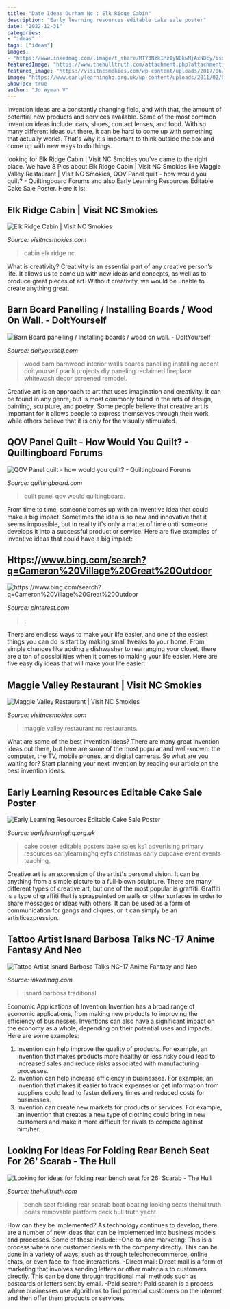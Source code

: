 ```yaml
---
title: "Date Ideas Durham Nc : Elk Ridge Cabin"
description: "Early learning resources editable cake sale poster"
date: "2022-12-31"
categories:
- "ideas"
tags: ["ideas"]
images:
- "https://www.inkedmag.com/.image/t_share/MTY3Nzk1MzIyNDkwMjAxNDcy/isnardsocial.jpg"
featuredImage: "https://www.thehulltruth.com/attachment.php?attachmentid=407638&amp;stc=1&amp;d=1395711768"
featured_image: "https://visitncsmokies.com/wp-content/uploads/2017/06/cabin-in-summer.jpg"
image: "https://www.earlylearninghq.org.uk/wp-content/uploads/2011/02/Cake-sale-prev.jpg"
ShowToc: true
author: "Jo Wyman V"
---
```



Invention ideas are a constantly changing field, and with that, the amount of potential new products and services available. Some of the most common invention ideas include: cars, shoes, contact lenses, and food. With so many different ideas out there, it can be hard to come up with something that actually works. That's why it's important to think outside the box and come up with new ways to do things.

	

		
looking for Elk Ridge Cabin | Visit NC Smokies you've came to the right place. We have 8 Pics about Elk Ridge Cabin | Visit NC Smokies like Maggie Valley Restaurant | Visit NC Smokies, QOV Panel quilt - how would you quilt? - Quiltingboard Forums and also Early Learning Resources Editable Cake Sale Poster. Here it is:
		
    
## Elk Ridge Cabin | Visit NC Smokies

<img loading=lazy src="https://visitncsmokies.com/wp-content/uploads/2017/06/cabin-in-summer.jpg" onerror="this.onerror=null;this.src='https://tse4.mm.bing.net/th?id=OIP.O-dkUmiZVX3VSOJpheJYEwHaFj&amp;pid=15.1';" alt="Elk Ridge Cabin | Visit NC Smokies">

_Source: visitncsmokies.com_

>cabin elk ridge nc. 

	

What is creativity?
Creativity is an essential part of any creative person’s life. It allows us to come up with new ideas and concepts, as well as to produce great pieces of art. Without creativity, we would be unable to create anything great.

    
## Barn Board Panelling / Installing Boards / Wood On Wall. - DoItYourself

<img loading=lazy src="https://www.doityourself.com/forum/attachments/carpentry-cabinetry-interior-woodworking/10543d1363977524-barn-board-panelling-installing-boards-wood-wall-dscn4251_56590.jpg" onerror="this.onerror=null;this.src='https://tse4.mm.bing.net/th?id=OIP.qymEjrU61aYOLg_VIs77xQHaFZ&amp;pid=15.1';" alt="Barn Board panelling / Installing boards / wood on wall. - DoItYourself">

_Source: doityourself.com_

>wood barn barnwood interior walls boards panelling installing accent doityourself plank projects diy paneling reclaimed fireplace whitewash decor screened remodel. 

	

Creative art is an approach to art that uses imagination and creativity. It can be found in any genre, but is most commonly found in the arts of design, painting, sculpture, and poetry. Some people believe that creative art is important for it allows people to express themselves through their work, while others believe that it is only for the visually stimulated.

    
## QOV Panel Quilt - How Would You Quilt? - Quiltingboard Forums

<img loading=lazy src="https://www.quiltingboard.com/attachments/main-f1/602398d1539190540-quilt-al-2018-.jpg" onerror="this.onerror=null;this.src='https://tse1.mm.bing.net/th?id=OIP.EfJucvItKD576gkucebzDAHaJ4&amp;pid=15.1';" alt="QOV Panel quilt - how would you quilt? - Quiltingboard Forums">

_Source: quiltingboard.com_

>quilt panel qov would quiltingboard. 

	

From time to time, someone comes up with an inventive idea that could make a big impact. Sometimes the idea is so new and innovative that it seems impossible, but in reality it's only a matter of time until someone develops it into a successful product or service. Here are five examples of inventive ideas that could have a big impact: 

    
## Https://www.bing.com/search?q=Cameron%20Village%20Great%20Outdoor

<img loading=lazy src="https://i.pinimg.com/736x/7e/7b/af/7e7baf605260448121f7c2b5502dd54a.jpg" onerror="this.onerror=null;this.src='https://tse2.mm.bing.net/th?id=OIP.B_BgY7xcq7EB0hTLqQ6aqwHaIy&amp;pid=15.1';" alt="https://www.bing.com/search?q=Cameron%20Village%20Great%20Outdoor">

_Source: pinterest.com_

>. 

	

There are endless ways to make your life easier, and one of the easiest things you can do is start by making small tweaks to your home. From simple changes like adding a dishwasher to rearranging your closet, there are a ton of possibilities when it comes to making your life easier. Here are five easy diy ideas that will make your life easier: 

    
## Maggie Valley Restaurant | Visit NC Smokies

<img loading=lazy src="https://visitncsmokies.com/wp-content/uploads/2017/06/MaggieValleyRestaurant-1024x552.jpg" onerror="this.onerror=null;this.src='https://tse3.mm.bing.net/th?id=OIP.7QttK5-XoGau7tQssHsPUQHaD_&amp;pid=15.1';" alt="Maggie Valley Restaurant | Visit NC Smokies">

_Source: visitncsmokies.com_

>maggie valley restaurant nc restaurants. 

	

What are some of the best invention ideas?
There are many great invention ideas out there, but here are some of the most popular and well-known: the computer, the TV, mobile phones, and digital cameras. So what are you waiting for? Start planning your next invention by reading our article on the best invention ideas.

    
## Early Learning Resources Editable Cake Sale Poster

<img loading=lazy src="https://www.earlylearninghq.org.uk/wp-content/uploads/2011/02/Cake-sale-prev.jpg" onerror="this.onerror=null;this.src='https://tse3.mm.bing.net/th?id=OIP.y8ofKEHdbcTyvzSifJY1KAHaKg&amp;pid=15.1';" alt="Early Learning Resources Editable Cake Sale Poster">

_Source: earlylearninghq.org.uk_

>cake poster editable posters bake sales ks1 advertising primary resources earlylearninghq eyfs christmas early cupcake event events teaching. 

	

Creative art is an expression of the artist's personal vision. It can be anything from a simple picture to a full-blown sculpture. There are many different types of creative art, but one of the most popular is graffiti. Graffiti is a type of graffiti that is spraypainted on walls or other surfaces in order to share messages or ideas with others. It can be used as a form of communication for gangs and cliques, or it can simply be an artisticexpression.

    
## Tattoo Artist Isnard Barbosa Talks NC-17 Anime Fantasy And Neo

<img loading=lazy src="https://www.inkedmag.com/.image/t_share/MTY3Nzk1MzIyNDkwMjAxNDcy/isnardsocial.jpg" onerror="this.onerror=null;this.src='https://tse2.mm.bing.net/th?id=OIP.CbigafZNTYI7KtcWQvNRrwHaD4&amp;pid=15.1';" alt="Tattoo Artist Isnard Barbosa Talks NC-17 Anime Fantasy and Neo">

_Source: inkedmag.com_

>isnard barbosa traditional. 

	

Economic Applications of Invention
Invention has a broad range of economic applications, from making new products to improving the efficiency of businesses. Inventions can also have a significant impact on the economy as a whole, depending on their potential uses and impacts. Here are some examples: 
1. Invention can help improve the quality of products. For example, an invention that makes products more healthy or less risky could lead to increased sales and reduce risks associated with manufacturing processes. 
2. Invention can help increase efficiency in businesses. For example, an invention that makes it easier to track expenses or get information from suppliers could lead to faster delivery times and reduced costs for businesses. 
3. Invention can create new markets for products or services. For example, an invention that creates a new type of clothing could bring in new customers and make it more difficult for rivals to compete against him/her.

    
## Looking For Ideas For Folding Rear Bench Seat For 26&#039; Scarab - The Hull

<img loading=lazy src="https://www.thehulltruth.com/attachment.php?attachmentid=407638&amp;stc=1&amp;d=1395711768" onerror="this.onerror=null;this.src='https://tse3.mm.bing.net/th?id=OIP.vCEJ9CrvxF6Lr72htPj9HQHaEb&amp;pid=15.1';" alt="Looking for ideas for folding rear bench seat for 26&#039; Scarab - The Hull">

_Source: thehulltruth.com_

>bench seat folding rear scarab boat boating looking seats thehulltruth boats removable platform deck hull truth yacht. 

	

How can they be implemented?
As technology continues to develop, there are a number of new ideas that can be implemented into business models and processes. Some of these include: 
-One-to-one marketing: This is a process where one customer deals with the company directly. This can be done in a variety of ways, such as through telephonecommerce, online chats, or even face-to-face interactions. 
-Direct mail: Direct mail is a form of marketing that involves sending letters or other materials to customers directly. This can be done through traditional mail methods such as postcards or letters sent by email. 
-Paid search: Paid search is a process where businesses use algorithms to find potential customers on the internet and then offer them products or services.

